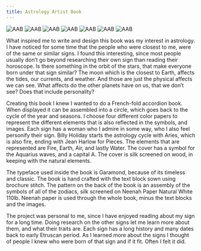 ```yaml
---
title: Astrology Artist Book
---
```


![AAB](assets/img/work/proj-9/astrology-book2.jpg)
![AAB](assets/img/work/proj-9/astrology-book3.jpg)
![AAB](assets/img/work/proj-9/astrology-book4.jpg)
![AAB](assets/img/work/proj-9/astrology-book5.jpg)
![AAB](assets/img/work/proj-9/astrology-book6.jpg)
![AAB](assets/img/work/proj-9/astrology-book7.jpg)
![AAB](assets/img/work/proj-9/astrology-book8.jpg)

What inspired me to write and design this book was my interest in astrology. I have noticed for some time that the people who were closest to me, were of the same or similar signs. I found this interesting, since most people usually don’t go beyond researching their own sign than reading their horoscope. Is there something in the orbit of the stars, that make everyone born under that sign similar? The moon which is the closest to Earth, affects the tides, our currents, and weather. And those are just the physical affects we can see. What affects do the other planets have on us, that we don’t see? Does that include personality?

Creating this book I knew I wanted to do a French-fold accordion book. When displayed it can be assembled into a circle, which goes back to the cycle of the year and seasons. I choose four different color papers to represent the different elements that is also reflected in the symbols, and images. Each sign has a woman who I admire in some way, who I also feel personify their sign. Billy Holiday starts the astrology cycle with Aries, which is also fire, ending with Jean Harlow for Pieces. The elements that are represented are Fire, Earth, Air, and lastly Water. The cover has a symbol for the Aquarius waves, and a capital A. The cover is silk screened on wood, in keeping with the natural elements.

The typeface used inside the book is Garamond, because of its timeless and classic. The book is hand crafted with the text block sown using brochure stitch. The pattern on the back of the book is an assembly of the symbols of all of the zodiacs, silk screened on Neenah Paper Natural White 110lb. Neenah paper is used through the whole book, minus the text blocks and the images.

The project was personal to me, since I have enjoyed reading about my sign for a long time. Doing research on the other signs let me learn more about them, and what their traits are. Each sign has a long history and many dates back to early Etruscan period. As I learned more about the signs I thought of people I knew who were born of that sign and if it fit. Often I felt it did.